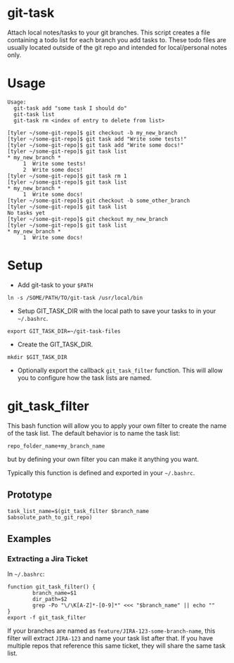 # git-task
Attach local notes/tasks to your git branches. This script creates a file containing a todo list for
each branch you add tasks to. These todo files are usually located outside of the git repo and
intended for local/personal notes only.

# Usage
```
Usage:
  git-task add "some task I should do"
  git-task list
  git-task rm <index of entry to delete from list>
```

```
[tyler ~/some-git-repo]$ git checkout -b my_new_branch
[tyler ~/some-git-repo]$ git task add "Write some tests!"
[tyler ~/some-git-repo]$ git task add "Write some docs!"
[tyler ~/some-git-repo]$ git task list
* my_new_branch *
     1	Write some tests!
     2	Write some docs!
[tyler ~/some-git-repo]$ git task rm 1
[tyler ~/some-git-repo]$ git task list
* my_new_branch *
     1	Write some docs!
[tyler ~/some-git-repo]$ git checkout -b some_other_branch
[tyler ~/some-git-repo]$ git task list
No tasks yet
[tyler ~/some-git-repo]$ git checkout my_new_branch
[tyler ~/some-git-repo]$ git task list
* my_new_branch *
     1	Write some docs!
```

# Setup
* Add git-task to your `$PATH`
```
ln -s /SOME/PATH/TO/git-task /usr/local/bin
```
* Setup GIT_TASK_DIR with the local path to save your tasks to in your `~/.bashrc`.
```
export GIT_TASK_DIR=~/git-task-files
```
* Create the GIT_TASK_DIR.
```
mkdir $GIT_TASK_DIR
```
* Optionally export the callback `git_task_filter` function. This will allow you to configure how the task lists are named.

# git_task_filter
This bash function will allow you to apply your own filter to create the name of the task list.
The default behavior is to name the task list:
```
repo_folder_name+my_branch_name
```
but by defining your own filter you can make it anything you want.

Typically this function is defined and exported in your `~/.bashrc`.

## Prototype
```
task_list_name=$(git_task_filter $branch_name $absolute_path_to_git_repo)
```

## Examples
### Extracting a Jira Ticket
In `~/.bashrc`:
```
function git_task_filter() {
        branch_name=$1
        dir_path=$2
        grep -Po "\/\K[A-Z]*-[0-9]*" <<< "$branch_name" || echo ""
}
export -f git_task_filter
```

If your branches are named as `feature/JIRA-123-some-branch-name`, this filter will extract
`JIRA-123` and name your task list after that. If you have multiple repos that reference this same
ticket, they will share the same task list.
